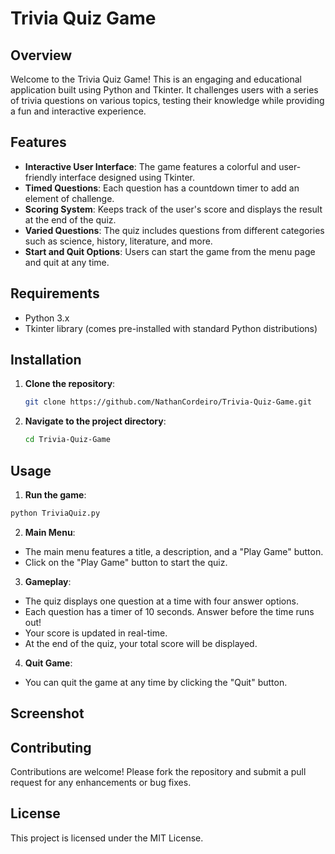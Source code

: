 # Trivia Quiz Game

## Overview

Welcome to the Trivia Quiz Game! This is an engaging and educational application built using Python and Tkinter. It challenges users with a series of trivia questions on various topics, testing their knowledge while providing a fun and interactive experience.

## Features

- **Interactive User Interface**: The game features a colorful and user-friendly interface designed using Tkinter.
- **Timed Questions**: Each question has a countdown timer to add an element of challenge.
- **Scoring System**: Keeps track of the user's score and displays the result at the end of the quiz.
- **Varied Questions**: The quiz includes questions from different categories such as science, history, literature, and more.
- **Start and Quit Options**: Users can start the game from the menu page and quit at any time.

## Requirements

- Python 3.x
- Tkinter library (comes pre-installed with standard Python distributions)

## Installation
1. **Clone the repository**:
   ```sh
   git clone https://github.com/NathanCordeiro/Trivia-Quiz-Game.git
   ```
2. **Navigate to the project directory**:
   ```sh
   cd Trivia-Quiz-Game
   ```

## Usage
1. **Run the game**:
  ```sh
  python TriviaQuiz.py
  ```
2. **Main Menu**:
- The main menu features a title, a description, and a "Play Game" button.
- Click on the "Play Game" button to start the quiz.
3. **Gameplay**:
- The quiz displays one question at a time with four answer options.
- Each question has a timer of 10 seconds. Answer before the time runs out!
- Your score is updated in real-time.
- At the end of the quiz, your total score will be displayed.
4. **Quit Game**:
- You can quit the game at any time by clicking the "Quit" button.

## Screenshot

## Contributing
Contributions are welcome! Please fork the repository and submit a pull request for any enhancements or bug fixes.

## License
This project is licensed under the MIT License.
